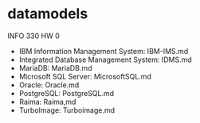 # datamodels
INFO 330 HW 0   
* IBM Information Management System: IBM-IMS.md    
* Integrated Database Management System: IDMS.md   
* MariaDB: MariaDB.md    
* Microsoft SQL Server: MicrosoftSQL.md    
* Oracle: Oracle.md    
* PostgreSQL: PostgreSQL.md     
* Raima: Raima,md
* TurboImage: Turboimage.md




